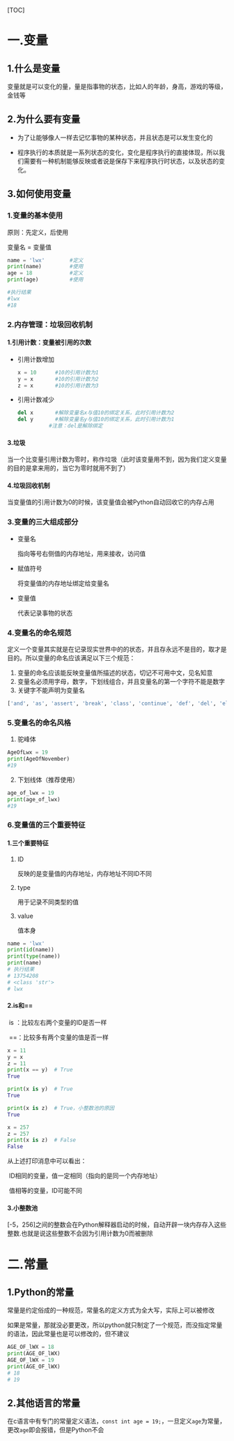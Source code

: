 [TOC]

# 一.变量

## 1.什么是变量

变量就是可以变化的量，量是指事物的状态，比如人的年龄，身高，游戏的等级，金钱等



## 2.为什么要有变量

* 为了让能够像人一样去记忆事物的某种状态，并且状态是可以发生变化的

* 程序执行的本质就是一系列状态的变化，变化是程序执行的直接体现，所以我们需要有一种机制能够反映或者说是保存下来程序执行时状态，以及状态的变化。



## 3.如何使用变量

### 1.变量的基本使用

   ​原则：先定义，后使用

   变量名   =   变量值

   ```Python
name = 'lwx'		#定义
print(name)			#使用
age = 18			#定义
print(age)			#使用
   
#执行结果
#lwx					
#18
   ```

### 2.内存管理：垃圾回收机制

#### 	1.引用计数：变量被引用的次数

* 引用计数增加

	```python
	x = 10      #10的引用计数为1
	y = x       #10的引用计数为2
	z = x       #10的引用计数为3
	```

* 引用计数减少

  ```Python
  del x       #解除变量名x与值10的绑定关系，此时引用计数为2
  del y       #解除变量名y与值10的绑定关系，此时引用计数为1
  			#注意：del是解除绑定
  ```


#### 3.垃圾

​		当一个比变量引用计数为零时，称作垃圾（此时该变量用不到，因为我们定义变量的目的是拿来用的，当它为零时就用不到了）

#### 4.垃圾回收机制

​		当变量值的引用计数为0的时候，该变量值会被Python自动回收它的内存占用

### 3.变量的三大组成部分

* 变量名

  指向等号右侧值的内存地址，用来接收，访问值

* 赋值符号

  将变量值的内存地址绑定给变量名

* 变量值

  代表记录事物的状态

### 4.变量名的命名规范

​		定义一个变量其实就是在记录现实世界中的的状态，并且存永远不是目的，取才是目的。所以变量的命名应该满足以下三个规范：

1. 变量的命名应该能反映变量值所描述的状态，切记不可用中文，见名知意
2. 变量名必须用字母，数字，下划线组合，并且变量名的第一个字符不能是数字
3. 关键字不能声明为变量名

```python
['and', 'as', 'assert', 'break', 'class', 'continue', 'def', 'del', 'elif', 'else', 'except', 'exec', 'finally', 'for', 'from', 'global', 'if', 'import', 'in', 'is', 'lambda', 'not', 'or', 'pass', 'print', 'raise', 'return', 'try', 'while', 'with', 'yield']
```

### 5.变量名的命名风格

1. 驼峰体

```python
AgeOfLwx = 19
print(AgeOfNovember)
#19
```

2. 下划线体（推荐使用）

```python
age_of_lwx = 19
print(age_of_lwx)
#19
```

### 6.变量值的三个重要特征

#### 1.三个重要特征

1. ID

   反映的是变量值的内存地址，内存地址不同ID不同

2. type

   用于记录不同类型的值

3. value

   值本身

```Python
name = 'lwx'
print(id(name))
print(type(name))
print(name)
# 执行结果
# 13754208
# <class 'str'>
# lwx
```

#### 2.is和==

​	is  ：比较左右两个变量的ID是否一样

​	==：比较多有两个变量的值是否一样

```Python
x = 11
y = x
z = 11
print(x == y)  # True
True

print(x is y)  # True
True

print(x is z)  # True，小整数池的原因
True

x = 257
z = 257
print(x is z)  # False
False
```

从上述打印消息中可以看出：

​	ID相同的变量，值一定相同（指向的是同一个内存地址）

​	值相等的变量，ID可能不同

#### 3.小整数池

​		[-5，256]之间的整数会在Python解释器启动的时候，自动开辟一块内存存入这些整数.也就是说这些整数不会因为引用计数为0而被删除

# 二.常量

## 1.Python的常量

常量是约定俗成的一种规范，常量名的定义方式为全大写，实际上可以被修改

如果是常量，那就没必要更改，所以python就只制定了一个规范，而没指定常量的语法，因此常量也是可以修改的，但不建议

```Python
AGE_OF_lWX = 18
print(AGE_OF_lWX)
AGE_OF_lWX = 19
print(AGE_OF_lWX)
# 18
# 19
```

## 2.其他语言的常量

在c语言中有专门的常量定义语法，`const int age = 19;`，一旦定义`age`为常量，更改`age`即会报错，但是Python不会



​																																																																																																																																																																																																																																																									